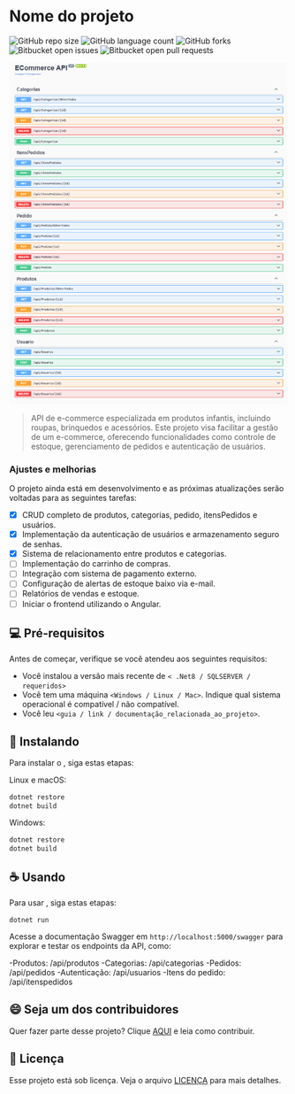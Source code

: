 # Nome do projeto

![GitHub repo size](https://img.shields.io/github/repo-size/pablo-cardoso1/README-template?style=for-the-badge)
![GitHub language count](https://img.shields.io/github/languages/count/pablo-cardoso1/README-template?style=for-the-badge)
![GitHub forks](https://img.shields.io/github/forks/pablo-cardoso1/README-template?style=for-the-badge)
![Bitbucket open issues](https://img.shields.io/bitbucket/issues/pablo-cardoso1/README-template?style=for-the-badge)
![Bitbucket open pull requests](https://img.shields.io/bitbucket/pr-raw/iuricode/README-template?style=for-the-badge)

<img src="ecommerce.png" alt="Foto do Swagger">

> API de e-commerce especializada em produtos infantis, incluindo roupas, brinquedos e acessórios. Este projeto visa facilitar a gestão de um e-commerce, oferecendo funcionalidades como controle de estoque, gerenciamento de pedidos e autenticação de usuários.

### Ajustes e melhorias

O projeto ainda está em desenvolvimento e as próximas atualizações serão voltadas para as seguintes tarefas:

- [x] CRUD completo de produtos, categorias, pedido, itensPedidos e usuários. 
- [x] Implementação da autenticação de usuários e armazenamento seguro de senhas.
- [x] Sistema de relacionamento entre produtos e categorias.
- [ ] Implementação do carrinho de compras.
- [ ] Integração com sistema de pagamento externo.
- [ ] Configuração de alertas de estoque baixo via e-mail.
- [ ] Relatórios de vendas e estoque.
- [ ] Iniciar o frontend utilizando o Angular.

## 💻 Pré-requisitos

Antes de começar, verifique se você atendeu aos seguintes requisitos:

- Você instalou a versão mais recente de `< .Net8 / SQLSERVER / requeridos>`
- Você tem uma máquina `<Windows / Linux / Mac>`. Indique qual sistema operacional é compatível / não compatível.
- Você leu `<guia / link / documentação_relacionada_ao_projeto>`.

## 🚀 Instalando <EcommerceApi>

Para instalar o <EcommerceApi>, siga estas etapas:

Linux e macOS:

```
dotnet restore
dotnet build
```

Windows:

```
dotnet restore
dotnet build
```

## ☕ Usando <EcommerceApi>

Para usar <EcommerceApi>, siga estas etapas:

```
dotnet run
```

Acesse a documentação Swagger em ```http://localhost:5000/swagger``` para explorar e testar os endpoints da API, como:

-Produtos: /api/produtos
-Categorias: /api/categorias
-Pedidos: /api/pedidos
-Autenticação: /api/usuarios
-Itens do pedido: /api/itenspedidos

## 😄 Seja um dos contribuidores

Quer fazer parte desse projeto? Clique [AQUI](CONTRIBUTING.md) e leia como contribuir.

## 📝 Licença

Esse projeto está sob licença. Veja o arquivo [LICENÇA](LICENSE.md) para mais detalhes.
